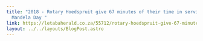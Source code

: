 ```yaml
---
title: "2018 - Rotary Hoedspruit give 67 minutes of their time in service on
  Mandela Day "
link: https://letabaherald.co.za/55712/rotary-hoedspruit-give-67-minutes-time-service-mandela-day/
layout: ../../layouts/BlogPost.astro
---
```

